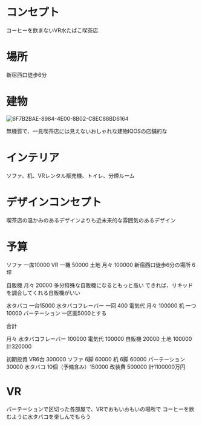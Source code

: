 # コンセプト

コーヒーを飲まないVR水たばこ喫茶店

# 場所

新宿西口徒歩6分

# 建物

![6F7B2BAE-8984-4E00-8B02-C8EC88BD6164](https://user-images.githubusercontent.com/50604906/60478469-c5a22280-9cbd-11e9-9326-05ce91f8c13a.jpeg)

無機質で、一見喫茶店には見えないおしゃれな建物IQOSの店舗的な

# インテリア

ソファ、机、VRレンタル販売機、トイレ、分煙ルーム

# デザインコンセプト

喫茶店の温かみのあるデザインよりも近未来的な雰囲気のあるデザイン

# 予算

ソファ 一席10000
VR 一機 50000
土地 月々 100000
新宿西口徒歩6分の場所
6坪

自販機 月々 20000
多分特殊な自販機になるともっと高い
できれば、リキッドを調合してくれる自販機がいい

水タバコ 一台15000
水タバコフレーバー 一回 400
電気代 月々 100000
机 一つ 10000
パーテーション 一区画5000とする

合計

月々
水タバコフレーバー 100000
電気代 100000
自販機 20000
土地 100000
計320000



初期投資 
VR6台 300000
ソファ 6脚 60000
机 6脚 60000
パーテーション30000
水タバコ 10個（予備含み）150000
改装費 500000
計1100000万円


# VR

パーテーションで区切った各部屋で、VRでおもいおもいの場所で
コーヒーを飲むように水タバコを楽しんでもらう
